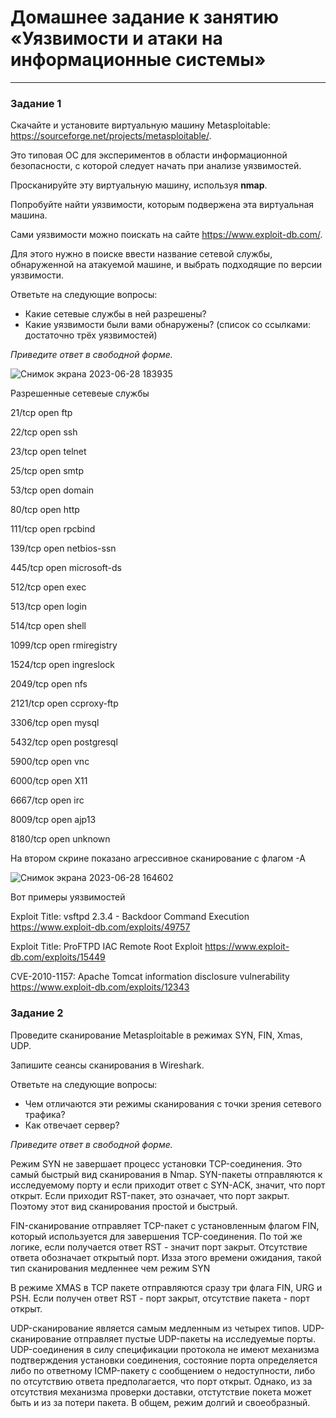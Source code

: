 # Домашнее задание к занятию «Уязвимости и атаки на информационные системы»


------

### Задание 1

Скачайте и установите виртуальную машину Metasploitable: https://sourceforge.net/projects/metasploitable/.

Это типовая ОС для экспериментов в области информационной безопасности, с которой следует начать при анализе уязвимостей.

Просканируйте эту виртуальную машину, используя **nmap**.

Попробуйте найти уязвимости, которым подвержена эта виртуальная машина.

Сами уязвимости можно поискать на сайте https://www.exploit-db.com/.

Для этого нужно в поиске ввести название сетевой службы, обнаруженной на атакуемой машине, и выбрать подходящие по версии уязвимости.

Ответьте на следующие вопросы:

- Какие сетевые службы в ней разрешены?
- Какие уязвимости были вами обнаружены? (список со ссылками: достаточно трёх уязвимостей)
  
*Приведите ответ в свободной форме.*  

![Снимок экрана 2023-06-28 183935](https://github.com/AlexanderM33/sdb-homeworks/assets/122460278/61fa4833-5dee-4742-aea8-f5728b89d3a3)

Разрешенные сетевеые службы

21/tcp   open  ftp

22/tcp   open  ssh

23/tcp   open  telnet

25/tcp   open  smtp

53/tcp   open  domain

80/tcp   open  http

111/tcp  open  rpcbind

139/tcp  open  netbios-ssn

445/tcp  open  microsoft-ds

512/tcp  open  exec

513/tcp  open  login

514/tcp  open  shell

1099/tcp open  rmiregistry

1524/tcp open  ingreslock

2049/tcp open  nfs

2121/tcp open  ccproxy-ftp

3306/tcp open  mysql

5432/tcp open  postgresql

5900/tcp open  vnc

6000/tcp open  X11

6667/tcp open  irc

8009/tcp open  ajp13

8180/tcp open  unknown


На втором скрине показано агрессивное сканирование с флагом -А

![Снимок экрана 2023-06-28 164602](https://github.com/AlexanderM33/sdb-homeworks/assets/122460278/12fa6aee-4e11-43ab-9121-c3a97e01f3ad)

Вот примеры уязвимостей


Exploit Title: vsftpd 2.3.4 - Backdoor Command Execution https://www.exploit-db.com/exploits/49757

Exploit Title: ProFTPD IAC Remote Root Exploit https://www.exploit-db.com/exploits/15449

CVE-2010-1157: Apache Tomcat information disclosure vulnerability  https://www.exploit-db.com/exploits/12343





### Задание 2

Проведите сканирование Metasploitable в режимах SYN, FIN, Xmas, UDP.

Запишите сеансы сканирования в Wireshark.

Ответьте на следующие вопросы:

- Чем отличаются эти режимы сканирования с точки зрения сетевого трафика?
- Как отвечает сервер?

*Приведите ответ в свободной форме.*

Режим SYN не завершает процесс установки TCP-соединения. Это самый быстрый вид сканирования в Nmap. SYN-пакеты отправляются к исследуемому порту и если приходит ответ с SYN-ACK, значит, что порт открыт. Если приходит RST-пакет, это означает, что порт закрыт. Поэтому этот вид сканирования простой и быстрый.

FIN-сканирование отправляет TCP-пакет с установленным флагом FIN, который используется для завершения TCP-соединения. По той же логике, если получается ответ RST - значит порт закрыт. Отсутствие ответа обозначает открытый порт. Изза этого времени ожидания, такой тип сканирования медленнее чем режим SYN

В режиме XMAS в TCP пакете отправляются сразу три флага FIN, URG и PSH. Если получен ответ RST - порт закрыт, отсутствие пакета - порт открыт.

UDP-сканирование является самым медленным из четырех типов. UDP-сканирование отправляет пустые UDP-пакеты на исследуемые порты. UDP-соединения в силу спецификации протокола не имеют механизма подтверждения установки соединения, состояние порта определяется либо по ответному ICMP-пакету с сообщением о недоступности, либо по отсутствию ответа предполагается, что порт открыт. Однако, из за отсутствия механизма проверки доставки, отстутствие покета может быть и из за потери пакета. В общем, режим долгий и своеобразный.


